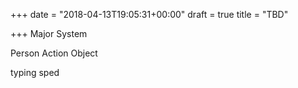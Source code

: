 +++
date = "2018-04-13T19:05:31+00:00"
draft = true
title = "TBD"

+++
Major System

Person Action Object

typing sped